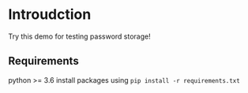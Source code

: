 # Introudction
Try this demo for testing password storage!

## Requirements
python >= 3.6
install packages using `pip install -r requirements.txt`